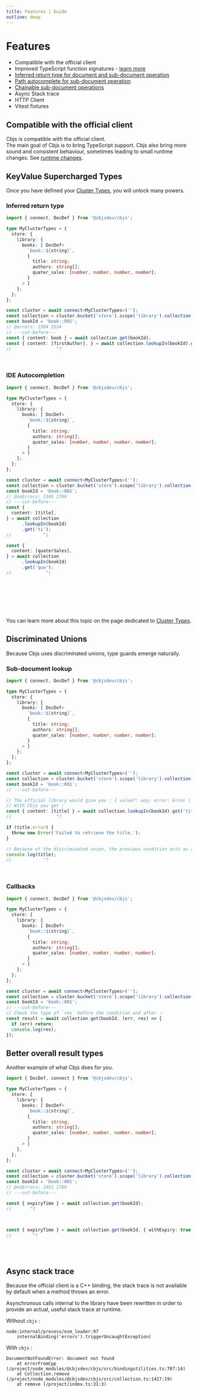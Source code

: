 ```yaml
---
title: Features | Guide
outline: deep
---
```


# Features

- Compatible with the official client
- Improved TypeScript function signatures - [learn more](#discriminated-unions)
- [Inferred return type for document and sub-document operation](#inferred-return-type)
- [Path autocomplete for sub-document operation](#ide-autocompletion)
- [Chainable sub-document operations](/guide/services/kv#chainable-sub-doc-operations)
- Async Stack trace
- HTTP Client
- Vitest fixtures

## Compatible with the official client

Cbjs is compatible with the official client.  
The main goal of Cbjs is to bring TypeScript support.
Cbjs also bring more sound and consistent behaviour, sometimes leading to small runtime changes. See [runtime changes](runtime-changes).

## KeyValue Supercharged Types

Once you have defined your [Cluster Types](cluster-types), you will unlock many powers.

### Inferred return type

```ts twoslash
import { connect, DocDef } from '@cbjsdev/cbjs';

type MyClusterTypes = {
  store: {
    library: {
      books: [ DocDef<
        `book::${string}`,
        {
          title: string;
          authors: string[];
          quater_sales: [number, number, number, number];
        }
      > ]
    };
  };
};

const cluster = await connect<MyClusterTypes>('');
const collection = cluster.bucket('store').scope('library').collection('books');
const bookId = 'book::001';
// @errors: 2304 2554
// ---cut-before---
const { content: book } = await collection.get(bookId);
const { content: [firstAuthor], } = await collection.lookupIn(bookId).get('authors[0]');
//                 ^?
```

&nbsp;
&nbsp;
&nbsp;

### IDE Autocompletion

```ts twoslash
import { connect, DocDef } from '@cbjsdev/cbjs';

type MyClusterTypes = {
  store: {
    library: {
      books: [ DocDef<
        `book::${string}`,
        {
          title: string;
          authors: string[];
          quater_sales: [number, number, number, number];
        }
      > ]
    };
  };
};

const cluster = await connect<MyClusterTypes>('');
const collection = cluster.bucket('store').scope('library').collection('books');
const bookId = 'book::001';
// @noErrors: 2345 2769
// ---cut-before---
const {
  content: [title],
} = await collection
      .lookupIn(bookId)
      .get('ti');
//            ^|

const {
  content: [quaterSales],
} = await collection
      .lookupIn(bookId)
      .get('qua');
//             ^|
```

&nbsp;
&nbsp;  
&nbsp;  
&nbsp;  
&nbsp;  
&nbsp;

You can learn more about this topic on the page dedicated to [Cluster Types](cluster-types).

## Discriminated Unions

Because Cbjs uses discriminated unions, type guards emerge naturally.

### Sub-document lookup

```ts twoslash
import { connect, DocDef } from '@cbjsdev/cbjs';

type MyClusterTypes = {
  store: {
    library: {
      books: [ DocDef<
        `book::${string}`,
        {
          title: string;
          authors: string[];
          quater_sales: [number, number, number, number];
        }
      > ]
    };
  };
};

const cluster = await connect<MyClusterTypes>('');
const collection = cluster.bucket('store').scope('library').collection('books');
const bookId = 'book::001';
// ---cut-before---

// The official library would give you : { value?: any; error: Error | null }
// With Cbjs you get :
const { content: [title] } = await collection.lookupIn(bookId).get('title');
//                 ^?

if (title.error) {
  throw new Error('Failed to retrieve the title.');
}

// Because of the discriminated union, the previous condition acts as a type guard.
console.log(title);
//            ^?
```

&nbsp;

### Callbacks

```ts twoslash
import { connect, DocDef } from '@cbjsdev/cbjs';

type MyClusterTypes = {
  store: {
    library: {
      books: [ DocDef<
        `book::${string}`,
        {
          title: string;
          authors: string[];
          quater_sales: [number, number, number, number];
        }
      > ]
    };
  };
};

const cluster = await connect<MyClusterTypes>('');
const collection = cluster.bucket('store').scope('library').collection('books');
const bookId = 'book::001';
// ---cut-before---
// Check the type of `res` before the condition and after ✨
const result = await collection.get(bookId, (err, res) => {
  if (err) return;
  console.log(res);
});
```

## Better overall result types

Another example of what Cbjs does for you.

```ts twoslash
import { DocDef, connect } from '@cbjsdev/cbjs';

type MyClusterTypes = {
  store: {
    library: {
      books: [ DocDef<
        `book::${string}`,
        {
          title: string;
          authors: string[];
          quater_sales: [number, number, number, number];
        }
      > ]
    },
  };
};

const cluster = await connect<MyClusterTypes>('');
const collection = cluster.bucket('store').scope('library').collection('books');
const bookId = 'book::001';
// @noErrors: 2451 2769
// ---cut-before---

const { expiryTime } = await collection.get(bookId);
//       ^?



const { expiryTime } = await collection.get(bookId, { withExpiry: true });
//        ^?
```

&nbsp;  
&nbsp;


## Async stack trace

Because the official client is a C++ binding, the stack trace is not available by default when a method throws an error.

Asynchronous calls internal to the library have been rewritten in order to provide an actual, useful stack trace at runtime.

Without `cbjs` :

```
node:internal/process/esm_loader:97
    internalBinding('errors').triggerUncaughtException(
```

With `cbjs` :

```
DocumentNotFoundError: document not found
    at errorFromCpp (/project/node_modules/@cbjsdev/cbjs/src/bindingutilities.ts:787:14)
    at Collection.remove (/project/node_modules/@cbjsdev/cbjs/src/collection.ts:1417:19)
    at remove (/project/index.ts:31:3)
```